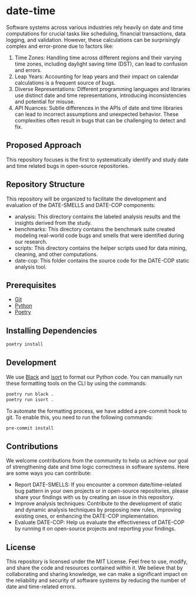 # date-time

Software systems across various industries rely heavily on date and time computations for crucial tasks like scheduling, financial transactions, data logging, and validation. However, these calculations can be surprisingly complex and error-prone due to factors like:
1. Time Zones: Handling time across different regions and their varying time zones, including daylight saving time (DST), can lead to confusion and errors.
2. Leap Years: Accounting for leap years and their impact on calendar calculations is a frequent source of bugs.
3. Diverse Representations: Different programming languages and libraries use distinct date and time representations, introducing inconsistencies and potential for misuse.
4. API Nuances: Subtle differences in the APIs of date and time libraries can lead to incorrect assumptions and unexpected behavior.
These complexities often result in bugs that can be challenging to detect and fix.

## Proposed Approach

This repository focuses is the first to systematically identify and study date and time related bugs in open-source repositories.


## Repository Structure
This repository will be organized to facilitate the development and evaluation of the DATE-SMELLS and DATE-COP components:
- analysis: This directory contains the labeled analysis results and the insights derived from the study. 
- benchmarks: This directory contains the benchmark suite created modeling real-world code bugs and smells that were identified during our research. 
- scripts: This directory contains the helper scripts used for data mining, cleaning, and other computations.
- date-cop: This folder contains the source code for the DATE-COP static analysis tool.

## Prerequisites

- [Git][]
- [Python][]
- [Poetry][]

## Installing Dependencies

```sh
poetry install
```

## Development
We use [Black][] and [isort][] to format our Python code. You can manually run these formatting tools on the CLI by using the commands:

```sh
poetry run black .
poetry run isort .
```

To automate the formatting process, we have added a pre-commit hook to git. To enable this, you need to run the following commands:

```sh
pre-commit install
```

[black]: https://black.readthedocs.io/en/stable/
[git]: https://git-scm.com/downloads
[isort]: https://pycqa.github.io/isort/
[poetry]: https://python-poetry.org/docs/
[python]: https://www.python.org/downloads/

## Contributions
We welcome contributions from the community to help us achieve our goal of strengthening date and time logic correctness in software systems. Here are some ways you can contribute:
- Report DATE-SMELLS: If you encounter a common date/time-related bug pattern in your own projects or in open-source repositories, please share your findings with us by creating an issue in this repository.
- Improve analysis techniques: Contribute to the development of static and dynamic analysis techniques by proposing new rules, improving existing ones, or enhancing the DATE-COP implementation.
- Evaluate DATE-COP: Help us evaluate the effectiveness of DATE-COP by running it on open-source projects and reporting your findings.

## License
This repository is licensed under the MIT License. Feel free to use, modify, and share the code and resources contained within it.
We believe that by collaborating and sharing knowledge, we can make a significant impact on the reliability and security of software systems by reducing the number of date and time-related errors.